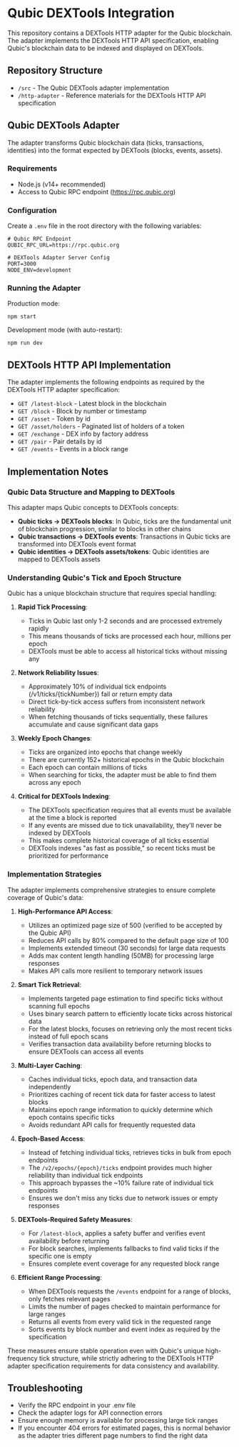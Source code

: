 # Qubic DEXTools Integration

This repository contains a DEXTools HTTP adapter for the Qubic blockchain. The adapter implements the DEXTools HTTP API specification, enabling Qubic's blockchain data to be indexed and displayed on DEXTools.

## Repository Structure

- `/src` - The Qubic DEXTools adapter implementation
- `/http-adapter` - Reference materials for the DEXTools HTTP API specification

## Qubic DEXTools Adapter

The adapter transforms Qubic blockchain data (ticks, transactions, identities) into the format expected by DEXTools (blocks, events, assets).

### Requirements

- Node.js (v14+ recommended)
- Access to Qubic RPC endpoint (https://rpc.qubic.org)

### Configuration

Create a `.env` file in the root directory with the following variables:

```
# Qubic RPC Endpoint
QUBIC_RPC_URL=https://rpc.qubic.org

# DEXTools Adapter Server Config
PORT=3000
NODE_ENV=development
```

### Running the Adapter

Production mode:
```
npm start
```

Development mode (with auto-restart):
```
npm run dev
```

## DEXTools HTTP API Implementation

The adapter implements the following endpoints as required by the DEXTools HTTP adapter specification:

- `GET /latest-block` - Latest block in the blockchain
- `GET /block` - Block by number or timestamp
- `GET /asset` - Token by id
- `GET /asset/holders` - Paginated list of holders of a token
- `GET /exchange` - DEX info by factory address
- `GET /pair` - Pair details by id
- `GET /events` - Events in a block range

## Implementation Notes

### Qubic Data Structure and Mapping to DEXTools

This adapter maps Qubic concepts to DEXTools concepts:

- **Qubic ticks → DEXTools blocks**: In Qubic, ticks are the fundamental unit of blockchain progression, similar to blocks in other chains
- **Qubic transactions → DEXTools events**: Transactions in Qubic ticks are transformed into DEXTools event format
- **Qubic identities → DEXTools assets/tokens**: Qubic identities are mapped to DEXTools assets

### Understanding Qubic's Tick and Epoch Structure

Qubic has a unique blockchain structure that requires special handling:

1. **Rapid Tick Processing**: 
   - Ticks in Qubic last only 1-2 seconds and are processed extremely rapidly
   - This means thousands of ticks are processed each hour, millions per epoch
   - DEXTools must be able to access all historical ticks without missing any

2. **Network Reliability Issues**:
   - Approximately 10% of individual tick endpoints (/v1/ticks/{tickNumber}) fail or return empty data
   - Direct tick-by-tick access suffers from inconsistent network reliability
   - When fetching thousands of ticks sequentially, these failures accumulate and cause significant data gaps

3. **Weekly Epoch Changes**:
   - Ticks are organized into epochs that change weekly
   - There are currently 152+ historical epochs in the Qubic blockchain
   - Each epoch can contain millions of ticks
   - When searching for ticks, the adapter must be able to find them across any epoch

4. **Critical for DEXTools Indexing**:
   - The DEXTools specification requires that all events must be available at the time a block is reported
   - If any events are missed due to tick unavailability, they'll never be indexed by DEXTools
   - This makes complete historical coverage of all ticks essential
   - DEXTools indexes "as fast as possible," so recent ticks must be prioritized for performance

### Implementation Strategies

The adapter implements comprehensive strategies to ensure complete coverage of Qubic's data:

1. **High-Performance API Access**:
   - Utilizes an optimized page size of 500 (verified to be accepted by the Qubic API)
   - Reduces API calls by 80% compared to the default page size of 100
   - Implements extended timeout (30 seconds) for large data requests 
   - Adds max content length handling (50MB) for processing large responses
   - Makes API calls more resilient to temporary network issues

2. **Smart Tick Retrieval**:
   - Implements targeted page estimation to find specific ticks without scanning full epochs
   - Uses binary search pattern to efficiently locate ticks across historical data
   - For the latest blocks, focuses on retrieving only the most recent ticks instead of full epoch scans
   - Verifies transaction data availability before returning blocks to ensure DEXTools can access all events

3. **Multi-Layer Caching**:
   - Caches individual ticks, epoch data, and transaction data independently
   - Prioritizes caching of recent tick data for faster access to latest blocks
   - Maintains epoch range information to quickly determine which epoch contains specific ticks
   - Avoids redundant API calls for frequently requested data

4. **Epoch-Based Access**:
   - Instead of fetching individual ticks, retrieves ticks in bulk from epoch endpoints
   - The `/v2/epochs/{epoch}/ticks` endpoint provides much higher reliability than individual tick endpoints
   - This approach bypasses the ~10% failure rate of individual tick endpoints
   - Ensures we don't miss any ticks due to network issues or empty responses

5. **DEXTools-Required Safety Measures**:
   - For `/latest-block`, applies a safety buffer and verifies event availability before returning
   - For block searches, implements fallbacks to find valid ticks if the specific one is empty
   - Ensures complete event coverage for any requested block range

6. **Efficient Range Processing**:
   - When DEXTools requests the `/events` endpoint for a range of blocks, only fetches relevant pages
   - Limits the number of pages checked to maintain performance for large ranges
   - Returns all events from every valid tick in the requested range
   - Sorts events by block number and event index as required by the specification

These measures ensure stable operation even with Qubic's unique high-frequency tick structure, while strictly adhering to the DEXTools HTTP adapter specification requirements for data consistency and availability.

## Troubleshooting

- Verify the RPC endpoint in your .env file
- Check the adapter logs for API connection errors
- Ensure enough memory is available for processing large tick ranges
- If you encounter 404 errors for estimated pages, this is normal behavior as the adapter tries different page numbers to find the right data
